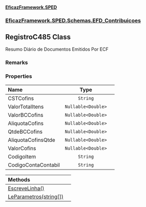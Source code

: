 #### [EficazFramework.SPED](EficazFrameworkSPED.md 'EficazFramework SPED')
### [EficazFramework.SPED.Schemas.EFD_Contribuicoes](EficazFramework.SPED.Schemas.EFD_Contribuicoes.md 'EficazFramework.SPED.Schemas.EFD_Contribuicoes')

## RegistroC485 Class

Resumo Diário de Documentos Emitidos Por ECF

### Remarks
### Properties

| Name | Type | |
| :--- | :---: | :--- |
| CSTCofins | `String` |  |
| ValorTotalItens | `Nullable<Double>` |  |
| ValorBCCofins | `Nullable<Double>` |  |
| AliquotaCofins | `Nullable<Double>` |  |
| QtdeBCCofins | `Nullable<Double>` |  |
| AliquotaCofinsQtde | `Nullable<Double>` |  |
| ValorCofins | `Nullable<Double>` |  |
| CodigoItem | `String` |  |
| CodigoContaContabil | `String` |  |

| Methods | |
| :--- | :--- |
| [EscreveLinha()](EficazFramework.SPED.Schemas.EFD_Contribuicoes/RegistroC485/EscreveLinha().md 'EficazFramework.SPED.Schemas.EFD_Contribuicoes.RegistroC485.EscreveLinha()') | |
| [LeParametros(string[])](EficazFramework.SPED.Schemas.EFD_Contribuicoes/RegistroC485/LeParametros(string[]).md 'EficazFramework.SPED.Schemas.EFD_Contribuicoes.RegistroC485.LeParametros(string[])') | |
